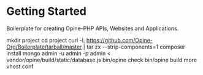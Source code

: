 Getting Started
===============

Boilerplate for creating Opine-PHP APIs, Websites and Applications.

mkdir project
cd project
curl -L https://github.com/Opine-Org/Boilerplate/tarball/master | tar zx --strip-components=1
composer install
mongo admin -u admin -p admin < vendor/opine/build/static/database.js
bin/opine check
bin/opine build
more vhost.conf
